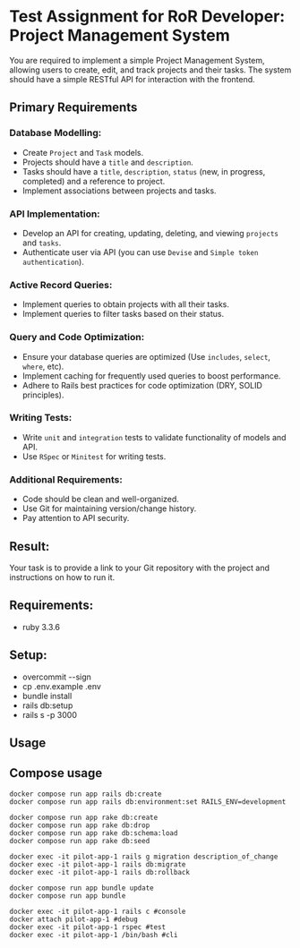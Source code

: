 # Test Assignment for RoR Developer: Project Management System

You are required to implement a simple Project Management System, allowing users to create, edit, and track projects and their tasks. The system should have a simple RESTful API for interaction with the frontend.

## Primary Requirements
### Database Modelling:
- Create `Project` and `Task` models.
- Projects should have a `title` and `description`.
- Tasks should have a `title`, `description`, `status` (new, in progress, completed) and a reference to project.
- Implement associations between projects and tasks.

### API Implementation:
- Develop an API for creating, updating, deleting, and viewing `projects` and `tasks`.
- Authenticate user via API (you can use `Devise` and `Simple token authentication`).

### Active Record Queries:
- Implement queries to obtain projects with all their tasks.
- Implement queries to filter tasks based on their status.

### Query and Code Optimization:
- Ensure your database queries are optimized (Use `includes`, `select`, `where`, etc).
- Implement caching for frequently used queries to boost performance.
- Adhere to Rails best practices for code optimization (DRY, SOLID principles).

### Writing Tests:
- Write `unit` and `integration` tests to validate functionality of models and API.
- Use `RSpec` or `Minitest` for writing tests.

### Additional Requirements:
- Code should be clean and well-organized.
- Use Git for maintaining version/change history.
- Pay attention to API security.

## Result:
Your task is to provide a link to your Git repository with the project and instructions on how to run it.

## Requirements:
- ruby 3.3.6

## Setup:
- overcommit --sign
- cp .env.example .env
- bundle install
- rails db:setup
- rails s -p 3000

## Usage

## Compose usage
```
docker compose run app rails db:create
docker compose run app rails db:environment:set RAILS_ENV=development

docker compose run app rake db:create
docker compose run app rake db:drop
docker compose run app rake db:schema:load
docker compose run app rake db:seed

docker exec -it pilot-app-1 rails g migration description_of_change
docker exec -it pilot-app-1 rails db:migrate
docker exec -it pilot-app-1 rails db:rollback

docker compose run app bundle update
docker compose run app bundle

docker exec -it pilot-app-1 rails c #console
docker attach pilot-app-1 #debug
docker exec -it pilot-app-1 rspec #test
docker exec -it pilot-app-1 /bin/bash #cli
```

